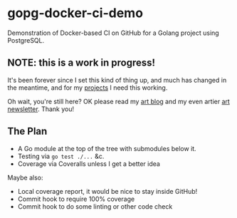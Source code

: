 # gopg-docker-ci-demo
Demonstration of Docker-based CI on GitHub for a Golang project using PostgreSQL.

## NOTE: this is a work in progress!

It's been forever since I set this kind of thing up, and much has changed in the
meantime, and for my [projects](https://tonsai.dev/) I need this working.

Oh wait, you're still here?  OK please read my [art blog](https://kevinfrost.com/news/)
and my even artier [art newsletter](https://severalartists.com/).  Thank you!

## The Plan

* A Go module at the top of the tree with submodules below it.
* Testing via `go test ./...` &c.
* Coverage via Coveralls unless I get a better idea

Maybe also:

* Local coverage report, it would be nice to stay inside GitHub!
* Commit hook to require 100% coverage
* Commit hook to do some linting or other code check
